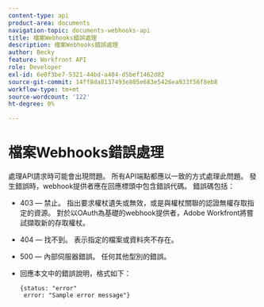 ```yaml
---
content-type: api
product-area: documents
navigation-topic: documents-webhooks-api
title: 檔案Webhooks錯誤處理
description: 檔案Webhooks錯誤處理
author: Becky
feature: Workfront API
role: Developer
exl-id: 6e0f3be7-5321-44bd-a404-d5bef1462d82
source-git-commit: 14ff8da8137493e805e683e5426ea933f56f8eb8
workflow-type: tm+mt
source-wordcount: '122'
ht-degree: 0%

---
```


# 檔案Webhooks錯誤處理

處理API請求時可能會出現問題。 所有API端點都應以一致的方式處理此問題。 發生錯誤時，webhook提供者應在回應標頭中包含錯誤代碼。 錯誤碼包括：

* 403 — 禁止。 指出要求權杖遺失或無效，或是與權杖關聯的認證無權存取指定的資源。 對於以OAuth為基礎的webhook提供者，Adobe Workfront將嘗試擷取新的存取權杖。

* 404 — 找不到。 表示指定的檔案或資料夾不存在。

* 500 — 內部伺服器錯誤。 任何其他型別的錯誤。

* 回應本文中的錯誤說明，格式如下：

  ```
  {status: "error"
   error: "Sample error message"}
  ```
